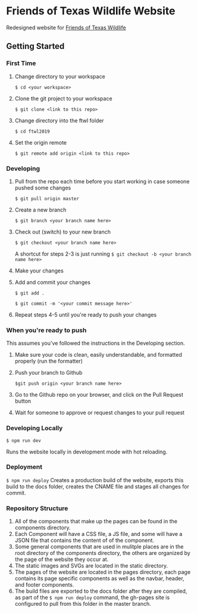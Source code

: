 # Friends of Texas Wildlife Website

Redesigned website for [Friends of Texas Wildlife](https://ftwl.org)

## Getting Started

### First Time

1. Change directory to your workspace

    ```$ cd <your workspace>```

2. Clone the git project to your workspace

    ```$ git clone <link to this repo>```

3. Change directory into the ftwl folder

    ```$ cd ftwl2019```

4. Set the origin remote

    ```$ git remote add origin <link to this repo>```

### Developing

1. Pull from the repo each time before you start working in case someone pushed some changes

   ```$ git pull origin master```

2. Create a new branch

    ```$ git branch <your branch name here>```

3. Check out (switch) to your new branch

    ```$ git checkout <your branch name here>```

    A shortcut for steps 2-3 is just running `$ git checkout -b <your branch name here>`

4. Make your changes
5. Add and commit your changes

    `$ git add .`

    `$ git commit -m '<your commit message here>'`

6. Repeat steps 4-5 until you're ready to push your changes

### When you're ready to push

This assumes you've followed the instructions in the Developing section.

1. Make sure your code is clean, easily understandable, and formatted properly (run the formatter)
2. Push your branch to Github

    `$git push origin <your branch name here>`

3. Go to the Github repo on your browser, and click on the Pull Request button
4. Wait for someone to approve or request changes to your pull request

### Developing Locally

`$ npm run dev`

Runs the website locally in development mode with hot reloading.


### Deployment

`$ npm run deploy`
Creates a production build of the website, exports this build to the docs folder, creates the CNAME file and stages all changes for commit.

### Repository Structure

1. All of the components that make up the pages can be found in the components directory.
2. Each Component will have a CSS file, a JS file, and some will have a JSON file that contains the content of of the component.
3. Some general components that are used in mulitple places are in the root directory of the components directory, the others are organized by the page of the website they occur at.
4. The static images and SVGs are located in the static directory.
5. The pages of the website are located in the pages directory, each page contains its page specific components as well as the navbar, header, and footer components.
6. The build files are exported to the docs folder after they are compiled, as part of the `$ npm run deploy` command, the gh-pages site is configured to pull from this folder in the master branch. 
